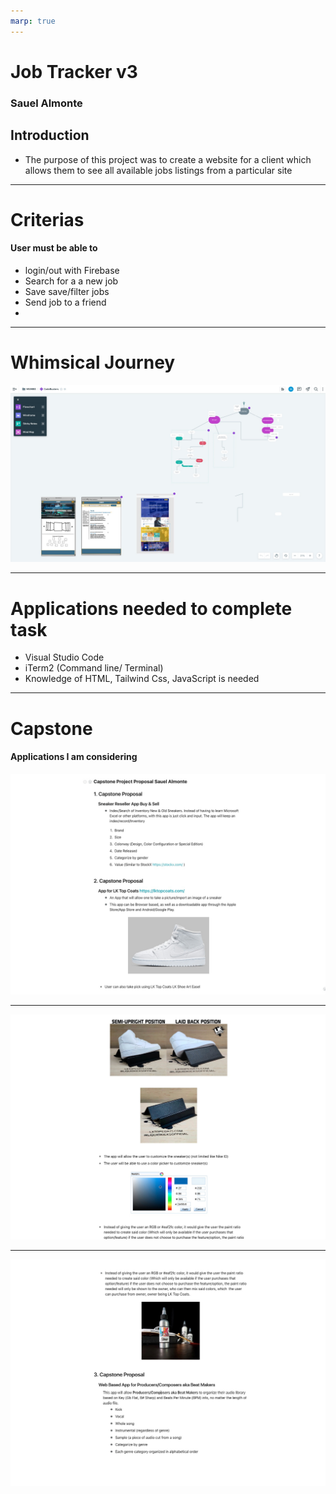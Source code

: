 ```yaml
---
marp: true
---
```


# Job Tracker v3

### Sauel Almonte

## Introduction

- The purpose of this project was to create a website for a client
which allows them to see all available jobs listings from a particular site


----

# Criterias

#### User must be able to
- login/out with Firebase
- Search for a a new job
- Save save/filter jobs
- Send job to a friend
- 
---

# Whimsical Journey

![width:800px](https://github.com/SauelAlmonte/salmonte-job-tracker-presentation/blob/main/img/whimsical.jpg?raw=true)

---

# Applications needed to complete task

- Visual Studio Code
- iTerm2 (Command line/ Terminal)
- Knowledge of HTML, Tailwind Css, JavaScript is needed

---

# Capstone
#### Applications I am considering

![width:800px](https://github.com/SauelAlmonte/salmonte-job-tracker-presentation/blob/main/img/capstone1.jpg?raw=true)

---

![width:800px](https://github.com/SauelAlmonte/salmonte-job-tracker-presentation/blob/main/img/capstone2.jpg?raw=true)

---

![width:800px](https://github.com/SauelAlmonte/salmonte-job-tracker-presentation/blob/main/img/capstone3.jpg?raw=true)

